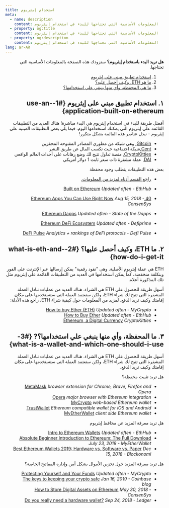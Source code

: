 ```yaml
---
title: استخدام إيثريوم
meta:
  - name: description
    content: المعلومات الأساسية التي تحتاجها للبدء في استخدام إيثريوم
  - property: og:title
    content: المعلومات الأساسية التي تحتاجها للبدء في استخدام إيثريوم
  - property: og:description
    content: المعلومات الأساسية التي تحتاجها للبدء في استخدام إيثريوم
lang: ar-AR
---
```


<div dir=rtl markdown=1>

<div class="featured">

**هل تريد البدء باستخدام إيثريوم؟** ستزودك هذه الصفحة بالمعلومات الأساسية التي تحتاجها.

1. [استخدام تطبيق مبني على إيثريوم](#1-use-an-application-built-on-ethereum)
2. [ما هو ETH، وكيف أحصل عليه؟](#2-what-is-eth-and-how-do-i-get-it)
3. [ما هي المحفظة، وأي منها ينبغي علي استخدامها؟](#3-what-is-a-wallet-and-which-one-should-i-use)

</div>

## ١. استخدام تطبيق مبني على إيثريوم {#1-use-an-application-built-on-ethereum}

أفضل طريقة للبدء في استخدام إيثريوم هي البدء مباشرة! هناك العديد من التطبيقات القائمة على إيثريوم التي يمكنك استخدامها اليوم.
<RandomAppList />
فيما يلي بعض التطبيقات المبنية على إيثريوم - نبدل عناصر هذه القائمة بشكل متكرر!

- [Gitcoin](https://gitcoin.co), وهي شبكة من مطوري المصادر المفتوحة المحفزين
- [Cent](https://beta.cent.co),شبكة اجتماعية حيث تكسب المال عن طريق النشر
- [CryptoKitties](https://www.cryptokitties.co), منصة تداول تتيح لك وضع رهانات على أحداث العالم الواقعي
- [DAI](https://makerdao.com/en/), عملة مشفرة ذات سعر ثابت 1 دولار أمريكي

بعض هذه التطبيقات يتطلب وجود محفظة

- [راجع القسم أدناه لمزيد من المعلومات.](#3-what-is-a-wallet-and-which-one-should-i-use)

- [Built on Ethereum](https://docs.ethhub.io/built-on-ethereum/built-on-ethereum/) _Updated often - EthHub_
- [40 Ethereum Apps You Can Use Right Now](https://media.consensys.net/40-ethereum-apps-you-can-use-right-now-d643333769f7) _Aug 15, 2018 - ConsenSys_
- [Ethereum Dapps](https://www.stateofthedapps.com/rankings/platform/ethereum) _Updated often - State of the Dapps_
- [Ethereum DeFi Ecosystem](https://defiprime.com/ethereum) _Updated often - Defiprime_
- [DeFi Pulse](https://defipulse.com/) _Analytics + rankings of DeFi protocols - Defi Pulse_

## ٢. ما ETH، وكيف أحصل عليها؟ {#2-what-is-eth-and-how-do-i-get-it}

ETH هي عملة إيثريوم الأصلية. وهى "نقود رقمية" يمكن إرسالها عبر الإنترنت على الفور وبتكلفة منخفضة، كما يمكن استخدامها في العديد من التطبيقات القائمة على إيثريوم مثل تلك المذكورة أعلاه.

أسهل طريقة للحصول على ETH هي الشراء. هناك العديد من عمليات تبادل العملة المشفرة التي تتيح لك شراء ETH، ولكن ستعتمد العملة التي ستستخدمها على مكان إقامتك وكيف تريد الدفع.
لمزيد من المعلومات حول كيفية شراء ETH، راجع هذه الأدلة:

- [How to buy Ether (ETH)](https://support.mycrypto.com/how-to/getting-started/how-to-buy-ether-with-usd) _Updated often - MyCrypto_
- [How to Buy Ether](https://docs.ethhub.io/using-ethereum/how-to-buy-ether/) _Updated often - EthHub_
- [Ethereum, a Digital Currency](https://www.cryptokitties.co/faq#ethereum-a-digital-currency) _CryptoKitties_

## ٣. ما المحفظة، وأي منها ينبغي علي استخدامها؟? {#3-what-is-a-wallet-and-which-one-should-i-use}

أسهل طريقة للحصول على ETH هي الشراء. هناك العديد من عمليات تبادل العملة المشفرة التي تتيح لك شراء ETH، ولكن ستعتمد العملة التي ستستخدمها على مكان إقامتك وكيف تريد الدفع.

هل تريد تثبيت محفظة؟

- [MetaMask](https://metamask.io) _browser extension for Chrome, Brave, Firefox and Opera_
- [Opera](https://www.opera.com/crypto) _major browser with Ethereum integration_
- [MyCrypto](https://mycrypto.com) _web-based Ethereum wallet_
- [TrustWallet](https://trustwallet.com/) _Ethereum compatible wallet for iOS and Android_
- [MyEtherWallet](https://www.myetherwallet.com/) _client side Ethereum wallet_

هل تريد معرفة المزيد عن محافظ إيثريوم

- [Intro to Ethereum Wallets](https://docs.ethhub.io/using-ethereum/wallets/intro-to-ethereum-wallets/) _Updated often - EthHub_
- [Absolute Beginner Introduction to Ethereum: The Full Download](https://www.mewtopia.com/absolute-beginners-guide/) _July 23, 2019 - MyEtherWallet_
- [Best Ethereum Wallets 2019: Hardware vs. Software vs. Paper](https://blockonomi.com/best-ethereum-wallets/) _Dec 15, 2018 - Blockonomi_

هل تريد معرفة المزيد حول تخزين الأموال بشكل آمن وإدارة المفاتيح الخاصة؟

- [Protecting Yourself and Your Funds](https://support.mycrypto.com/staying-safe/protecting-yourself-and-your-funds) _Updated often - MyCrypto_
- [The keys to keeping your crypto safe](https://blog.coinbase.com/the-keys-to-keeping-your-crypto-safe-96d497cce6cf) _Jan 16, 2019 - Coinbase blog_
- [How to Store Digital Assets on Ethereum](https://media.consensys.net/how-to-store-digital-assets-on-ethereum-a2bfdcf66bd0) _May 30, 2018 - ConsenSys_
- [Do you really need a hardware wallet?](https://medium.com/ledger-on-security-and-blockchain/ledger-101-part-1-do-you-really-need-a-hardware-wallet-7f5abbadd945) _Sep 24, 2018 - Ledger_

</div>
